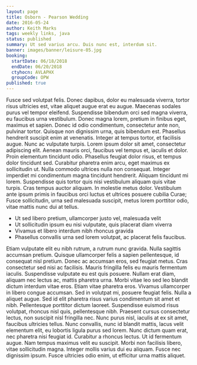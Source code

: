 ```yaml
---
layout: page
title: Osborn - Pearson Wedding
date: 2016-05-24
author: Keith Marks
tags: weekly links, java
status: published
summary: Ut sed varius arcu. Duis nunc est, interdum sit.
banner: images/banner/leisure-05.jpg
booking:
  startDate: 06/18/2018
  endDate: 06/20/2018
  ctyhocn: AVLAPHX
  groupCode: OPW
published: true
---
```

Fusce sed volutpat felis. Donec dapibus, dolor eu malesuada viverra, tortor risus ultricies est, vitae aliquet augue erat eu augue. Maecenas sodales purus vel tempor eleifend. Suspendisse bibendum orci sed magna viverra, eu faucibus urna vestibulum. Donec magna lorem, pretium in finibus eget, maximus et sapien. Donec id odio condimentum, consectetur ante non, pulvinar tortor. Quisque non dignissim urna, quis bibendum est. Phasellus hendrerit suscipit enim at venenatis.
Integer at tempus tortor, et facilisis augue. Nunc ac vulputate turpis. Lorem ipsum dolor sit amet, consectetur adipiscing elit. Aenean mauris orci, faucibus vel tempus et, iaculis et dolor. Proin elementum tincidunt odio. Phasellus feugiat dolor risus, et tempus dolor tincidunt sed. Curabitur pharetra enim arcu, eget maximus ex sollicitudin ut. Nulla commodo ultrices nulla non consequat. Integer imperdiet mi condimentum magna tincidunt hendrerit. Aliquam tincidunt mi lorem. Suspendisse quis tortor quis nisi vestibulum aliquam quis vitae turpis. Cras tempus auctor aliquam. In molestie metus dolor. Vestibulum ante ipsum primis in faucibus orci luctus et ultrices posuere cubilia Curae; Fusce sollicitudin, urna sed malesuada suscipit, metus lorem porttitor odio, vitae mattis nunc dui at tellus.

* Ut sed libero pretium, ullamcorper justo vel, malesuada velit
* Ut sollicitudin ipsum eu nisi vulputate, quis placerat diam viverra
* Vivamus et libero interdum nibh rhoncus gravida
* Phasellus convallis urna sed lorem volutpat, ac placerat felis faucibus.

Etiam vulputate elit eu nibh rutrum, a rutrum nunc gravida. Nulla sagittis accumsan pretium. Quisque ullamcorper felis a sapien pellentesque, id consequat nisl pretium. Donec ac accumsan eros, sed feugiat metus. Cras consectetur sed nisi ac facilisis. Mauris fringilla felis eu mauris fermentum iaculis. Suspendisse vulputate eu est quis posuere. Nullam erat diam, aliquam nec lectus ac, mattis pharetra urna. Morbi vitae leo sed leo blandit dictum interdum vitae eros. Etiam vitae pharetra eros. Vivamus ullamcorper in libero congue accumsan. Sed in volutpat mi, posuere feugiat felis. Nulla a aliquet augue.
Sed id elit pharetra risus varius condimentum sit amet et nibh. Pellentesque porttitor dictum laoreet. Suspendisse euismod risus volutpat, rhoncus nisl quis, pellentesque nibh. Praesent cursus consectetur lectus, non suscipit nisl fringilla nec. Nunc purus nisl, iaculis at ex sit amet, faucibus ultricies tellus. Nunc convallis, nunc id blandit mattis, lacus velit elementum elit, eu lobortis ligula purus sed lorem. Nunc dictum quam erat, nec pharetra nisi feugiat id. Curabitur a rhoncus lectus. Ut id fermentum augue. Nam tempus maximus velit eu suscipit. Morbi non facilisis libero, vitae sollicitudin magna. Integer mollis varius dui eu aliquam. Fusce nec dignissim ipsum. Fusce ultricies odio enim, ut efficitur urna mattis aliquet.
